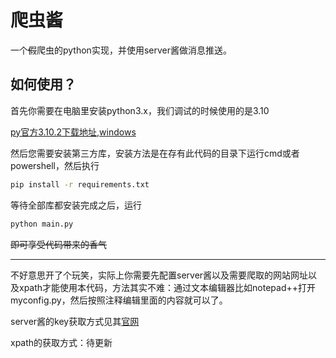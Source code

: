 # 爬虫酱

一个~~假~~爬虫的python实现，并使用server酱做消息推送。

## 如何使用？

首先你需要在电脑里安装python3.x，我们调试的时候使用的是3.10

[py官方3.10.2下载地址,windows](https://www.python.org/ftp/python/3.10.2/python-3.10.2-amd64.exe)

然后您需要安装第三方库，安装方法是在存有此代码的目录下运行cmd或者powershell，然后执行

```bash
pip install -r requirements.txt 
```

等待全部库都安装完成之后，运行

```bash
python main.py
```

~~即可享受代码带来的香气~~

------

不好意思开了个玩笑，实际上你需要先配置server酱以及需要爬取的网站网址以及xpath才能使用本代码，方法其实不难：通过文本编辑器比如notepad++打开myconfig.py，然后按照注释编辑里面的内容就可以了。

server酱的key获取方式见其[官网](https://sct.ftqq.com/sendkey)

xpath的获取方式：待更新

